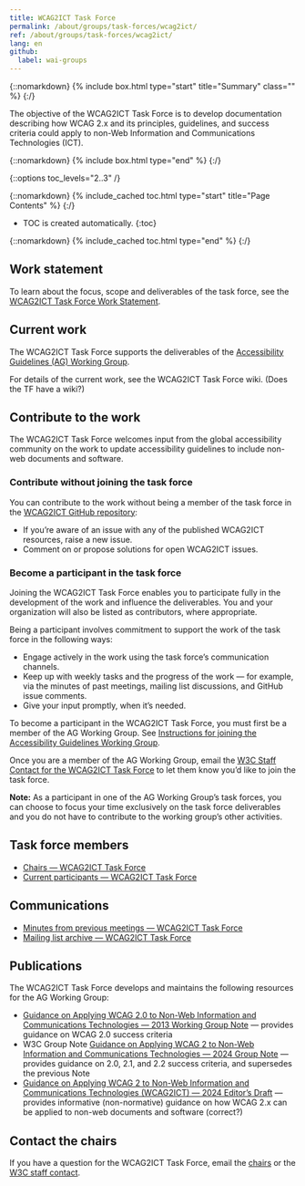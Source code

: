 ```yaml
---
title: WCAG2ICT Task Force
permalink: /about/groups/task-forces/wcag2ict/
ref: /about/groups/task-forces/wcag2ict/
lang: en
github:
  label: wai-groups
---
```


{::nomarkdown}
{% include box.html type="start" title="Summary" class="" %}
{:/}

The objective of the WCAG2ICT Task Force is to develop documentation describing how WCAG 2.x and its principles, guidelines, and success criteria could apply to non-Web Information and Communications Technologies (ICT).

{::nomarkdown}
{% include box.html type="end" %}
{:/}

{::options toc_levels="2..3" /}

{::nomarkdown}
{% include_cached toc.html type="start" title="Page Contents" %}
{:/}

-   TOC is created automatically.
{:toc}

{::nomarkdown}
{% include_cached toc.html type="end" %}
{:/}

## Work statement

To learn about the focus, scope and deliverables of the task force, see the [WCAG2ICT Task Force Work Statement](/about/groups/task-forces/wcag2ict/work-statement/).


## Current work

The WCAG2ICT Task Force supports the deliverables of the [Accessibility Guidelines (AG) Working Group](/about/groups/agwg/).

For details of the current work, see the WCAG2ICT Task Force wiki. (Does the TF have a wiki?)

## Contribute to the work

The WCAG2ICT Task Force welcomes input from the global accessibility community on the work to update accessibility guidelines to include non-web documents and software.

### Contribute without joining the task force

You can contribute to the work without being a member of the task force in the [WCAG2ICT GitHub repository](https://github.com/w3c/wcag2ict/issues):
* If you’re aware of an issue with any of the published WCAG2ICT resources, raise a new issue.
* Comment on or propose solutions for open WCAG2ICT issues.

### Become a participant in the task force

Joining the WCAG2ICT Task Force enables you to participate fully in the development of the work and influence the deliverables. You and your organization will also be listed as contributors, where appropriate.

Being a participant involves commitment to support the work of the task force in the following ways:

* Engage actively in the work using the task force’s communication channels.
* Keep up with weekly tasks and the progress of the work &mdash; for example, via the minutes of past meetings, mailing list discussions, and GitHub issue comments.
* Give your input promptly, when it’s needed.

To become a participant in the WCAG2ICT Task Force, you must first be a member of the AG Working Group. See [Instructions for joining the Accessibility Guidelines Working Group](https://www.w3.org/groups/wg/ag/instructions/).

Once you are a member of the AG Working Group, email the [W3C Staff Contact for the WCAG2ICT Task Force](https://www.w3.org/groups/tf/wcag2ict/participants/#staff) to let them know you’d like to join the task force.

**Note:** As a participant in one of the AG Working Group’s task forces, you can choose to focus your time exclusively on the task force deliverables and you do not have to contribute to the working group’s other activities.

## Task force members

* [Chairs &mdash; WCAG2ICT Task Force](https://www.w3.org/groups/tf/wcag2ict/participants/#chairs)
* [Current participants &mdash; WCAG2ICT Task Force](https://www.w3.org/groups/tf/wcag2ict/participants/#participants)

## Communications

* [Minutes from previous meetings &mdash; WCAG2ICT Task Force](https://www.w3.org/WAI/GL/task-forces/wcag2ict/minutes)
* [Mailing list archive &mdash; WCAG2ICT Task Force](https://lists.w3.org/Archives/Public/public-wcag2ict-tf/)

## Publications

The WCAG2ICT Task Force develops and maintains the following resources for the AG Working Group:

* [Guidance on Applying WCAG 2.0 to Non-Web Information and Communications Technologies &mdash; 2013 Working Group Note](https://www.w3.org/TR/wcag2ict-20/) &mdash; provides guidance on WCAG 2.0 success criteria
* W3C Group Note [Guidance on Applying WCAG 2 to Non-Web Information and Communications Technologies &mdash; 2024 Group Note](https://www.w3.org/TR/wcag2ict/) &mdash; provides guidance on 2.0, 2.1, and 2.2 success criteria, and supersedes the previous Note
* [Guidance on Applying WCAG 2 to Non-Web Information and Communications Technologies (WCAG2ICT) &mdash; 2024 Editor’s Draft](https://www.w3.org/TR/maturity-model/) &mdash; provides informative (non-normative) guidance on how WCAG 2.x can be applied to non-web documents and software (correct?)

## Contact the chairs

If you have a question for the WCAG2ICT Task Force, email the [chairs](https://www.w3.org/groups/tf/wcag2ict/participants/#chairs) or the [W3C staff contact](https://www.w3.org/groups/tf/wcag2ict/participants/#staff).














